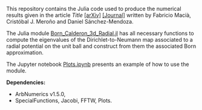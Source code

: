 This repository contains the Julia code used to produce the numerical results given in the article _Title_ [[arXiv]](https://link-url-here.org) [[Journal]](https://link-url-here.org) written by Fabricio Macià, Cristóbal J. Meroño and Daniel Sánchez-Mendoza.

The Julia module [Born_Calderon_3d_Radial.jl](src/Born_Calderon_3d_Radial.jl) has all necessary functions to compute the eigenvalues of the Dirichlet-to-Neumann map associated to a radial potential on the unit ball and construct from them the associated Born approximation.

The Jupyter notebook [Plots.ipynb](src/Plots.ipynb) presents an example of how to use the module.

__Dependencies:__
- ArbNumerics v1.5.0,
- SpecialFunctions, Jacobi, FFTW, Plots.

